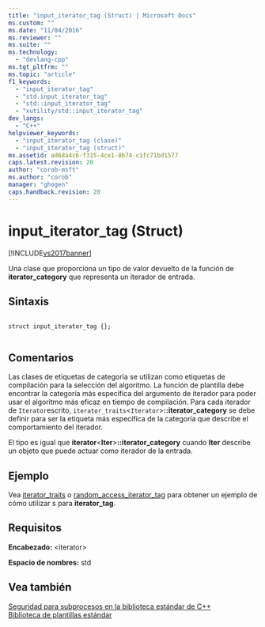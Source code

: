 ```yaml
---
title: "input_iterator_tag (Struct) | Microsoft Docs"
ms.custom: ""
ms.date: "11/04/2016"
ms.reviewer: ""
ms.suite: ""
ms.technology: 
  - "devlang-cpp"
ms.tgt_pltfrm: ""
ms.topic: "article"
f1_keywords: 
  - "input_iterator_tag"
  - "std.input_iterator_tag"
  - "std::input_iterator_tag"
  - "xutility/std::input_iterator_tag"
dev_langs: 
  - "C++"
helpviewer_keywords: 
  - "input_iterator_tag (clase)"
  - "input_iterator_tag (struct)"
ms.assetid: ad68a4c6-f315-4ce1-8b74-c1fc71bd1577
caps.latest.revision: 20
author: "corob-msft"
ms.author: "corob"
manager: "ghogen"
caps.handback.revision: 20
---
```

# input_iterator_tag (Struct)
[!INCLUDE[vs2017banner](../assembler/inline/includes/vs2017banner.md)]

Una clase que proporciona un tipo de valor devuelto de la función de **iterator\_category** que representa un iterador de entrada.  
  
## Sintaxis  
  
```  
  
struct input_iterator_tag {};  
  
```  
  
## Comentarios  
 Las clases de etiquetas de categoría se utilizan como etiquetas de compilación para la selección del algoritmo.  La función de plantilla debe encontrar la categoría más específica del argumento de iterador para poder usar el algoritmo más eficaz en tiempo de compilación.  Para cada iterador de `Iterator`escrito, `iterator_traits`\<`Iterator`\>**::iterator\_category** se debe definir para ser la etiqueta más específica de la categoría que describe el comportamiento del iterador.  
  
 El tipo es igual que **iterator**\<**Iter**\>**::iterator\_category** cuando **Iter** describe un objeto que puede actuar como iterador de la entrada.  
  
## Ejemplo  
 Vea [iterator\_traits](../standard-library/iterator-traits-struct.md) o [random\_access\_iterator\_tag](../standard-library/random-access-iterator-tag-struct.md) para obtener un ejemplo de cómo utilizar s para **iterator\_tag**.  
  
## Requisitos  
 **Encabezado:** \<iterator\>  
  
 **Espacio de nombres:** std  
  
## Vea también  
 [Seguridad para subprocesos en la biblioteca estándar de C\+\+](../standard-library/thread-safety-in-the-cpp-standard-library.md)   
 [Biblioteca de plantillas estándar](../misc/standard-template-library.md)